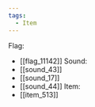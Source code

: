 ```yaml
---
tags:
  - Item
---
```

Flag:
- [[flag_11142]]
Sound:
- [[sound_43]]
- [[sound_17]]
- [[sound_44]]
Item:
- [[item_513]]
